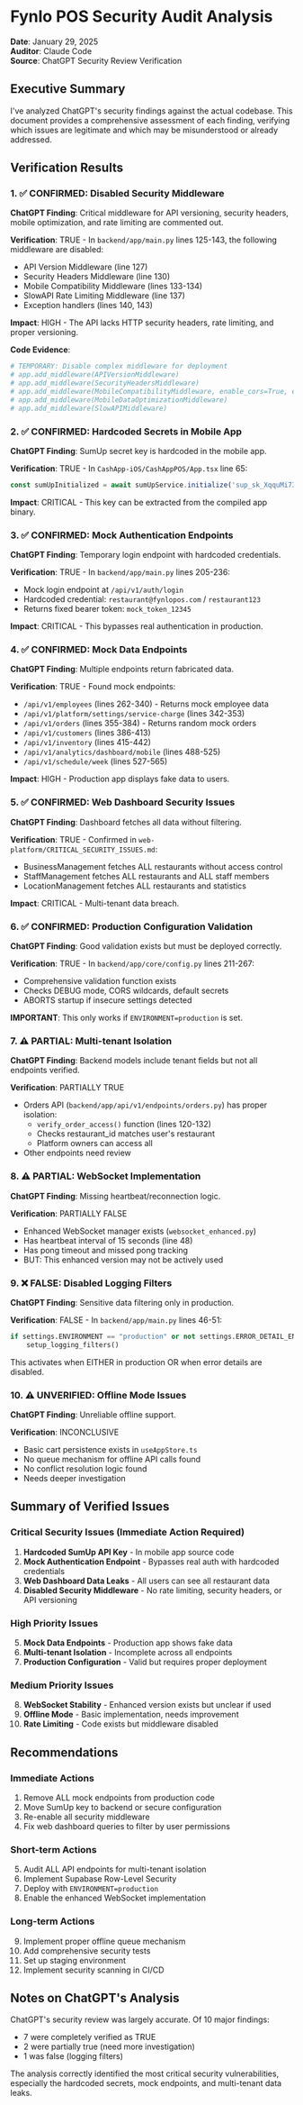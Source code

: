# Fynlo POS Security Audit Analysis

**Date**: January 29, 2025  
**Auditor**: Claude Code  
**Source**: ChatGPT Security Review Verification

## Executive Summary

I've analyzed ChatGPT's security findings against the actual codebase. This document provides a comprehensive assessment of each finding, verifying which issues are legitimate and which may be misunderstood or already addressed.

## Verification Results

### 1. ✅ CONFIRMED: Disabled Security Middleware

**ChatGPT Finding**: Critical middleware for API versioning, security headers, mobile optimization, and rate limiting are commented out.

**Verification**: TRUE - In `backend/app/main.py` lines 125-143, the following middleware are disabled:
- API Version Middleware (line 127)
- Security Headers Middleware (line 130)
- Mobile Compatibility Middleware (lines 133-134)
- SlowAPI Rate Limiting Middleware (line 137)
- Exception handlers (lines 140, 143)

**Impact**: HIGH - The API lacks HTTP security headers, rate limiting, and proper versioning.

**Code Evidence**:
```python
# TEMPORARY: Disable complex middleware for deployment
# app.add_middleware(APIVersionMiddleware)
# app.add_middleware(SecurityHeadersMiddleware)
# app.add_middleware(MobileCompatibilityMiddleware, enable_cors=True, enable_port_redirect=True)
# app.add_middleware(MobileDataOptimizationMiddleware)
# app.add_middleware(SlowAPIMiddleware)
```

### 2. ✅ CONFIRMED: Hardcoded Secrets in Mobile App

**ChatGPT Finding**: SumUp secret key is hardcoded in the mobile app.

**Verification**: TRUE - In `CashApp-iOS/CashAppPOS/App.tsx` line 65:
```typescript
const sumUpInitialized = await sumUpService.initialize('sup_sk_XqquMi732f2WDCqvnkV4xoVxx54oGAQRU');
```

**Impact**: CRITICAL - This key can be extracted from the compiled app binary.

### 3. ✅ CONFIRMED: Mock Authentication Endpoints

**ChatGPT Finding**: Temporary login endpoint with hardcoded credentials.

**Verification**: TRUE - In `backend/app/main.py` lines 205-236:
- Mock login endpoint at `/api/v1/auth/login`
- Hardcoded credential: `restaurant@fynlopos.com` / `restaurant123`
- Returns fixed bearer token: `mock_token_12345`

**Impact**: CRITICAL - This bypasses real authentication in production.

### 4. ✅ CONFIRMED: Mock Data Endpoints

**ChatGPT Finding**: Multiple endpoints return fabricated data.

**Verification**: TRUE - Found mock endpoints:
- `/api/v1/employees` (lines 262-340) - Returns mock employee data
- `/api/v1/platform/settings/service-charge` (lines 342-353)
- `/api/v1/orders` (lines 355-384) - Returns random mock orders
- `/api/v1/customers` (lines 386-413)
- `/api/v1/inventory` (lines 415-442)
- `/api/v1/analytics/dashboard/mobile` (lines 488-525)
- `/api/v1/schedule/week` (lines 527-565)

**Impact**: HIGH - Production app displays fake data to users.

### 5. ✅ CONFIRMED: Web Dashboard Security Issues

**ChatGPT Finding**: Dashboard fetches all data without filtering.

**Verification**: TRUE - Confirmed in `web-platform/CRITICAL_SECURITY_ISSUES.md`:
- BusinessManagement fetches ALL restaurants without access control
- StaffManagement fetches ALL restaurants and ALL staff members
- LocationManagement fetches ALL restaurants and statistics

**Impact**: CRITICAL - Multi-tenant data breach.

### 6. ✅ CONFIRMED: Production Configuration Validation

**ChatGPT Finding**: Good validation exists but must be deployed correctly.

**Verification**: TRUE - In `backend/app/core/config.py` lines 211-267:
- Comprehensive validation function exists
- Checks DEBUG mode, CORS wildcards, default secrets
- ABORTS startup if insecure settings detected

**IMPORTANT**: This only works if `ENVIRONMENT=production` is set.

### 7. ⚠️ PARTIAL: Multi-tenant Isolation

**ChatGPT Finding**: Backend models include tenant fields but not all endpoints verified.

**Verification**: PARTIALLY TRUE
- Orders API (`backend/app/api/v1/endpoints/orders.py`) has proper isolation:
  - `verify_order_access()` function (lines 120-132)
  - Checks restaurant_id matches user's restaurant
  - Platform owners can access all
- Other endpoints need review

### 8. ⚠️ PARTIAL: WebSocket Implementation

**ChatGPT Finding**: Missing heartbeat/reconnection logic.

**Verification**: PARTIALLY FALSE
- Enhanced WebSocket manager exists (`websocket_enhanced.py`)
- Has heartbeat interval of 15 seconds (line 48)
- Has pong timeout and missed pong tracking
- BUT: This enhanced version may not be actively used

### 9. ❌ FALSE: Disabled Logging Filters

**ChatGPT Finding**: Sensitive data filtering only in production.

**Verification**: FALSE - In `backend/app/main.py` lines 46-51:
```python
if settings.ENVIRONMENT == "production" or not settings.ERROR_DETAIL_ENABLED:
    setup_logging_filters()
```
This activates when EITHER in production OR when error details are disabled.

### 10. ⚠️ UNVERIFIED: Offline Mode Issues

**ChatGPT Finding**: Unreliable offline support.

**Verification**: INCONCLUSIVE
- Basic cart persistence exists in `useAppStore.ts`
- No queue mechanism for offline API calls found
- No conflict resolution logic found
- Needs deeper investigation

## Summary of Verified Issues

### Critical Security Issues (Immediate Action Required)
1. **Hardcoded SumUp API Key** - In mobile app source code
2. **Mock Authentication Endpoint** - Bypasses real auth with hardcoded credentials
3. **Web Dashboard Data Leaks** - All users can see all restaurant data
4. **Disabled Security Middleware** - No rate limiting, security headers, or API versioning

### High Priority Issues
5. **Mock Data Endpoints** - Production app shows fake data
6. **Multi-tenant Isolation** - Incomplete across all endpoints
7. **Production Configuration** - Valid but requires proper deployment

### Medium Priority Issues
8. **WebSocket Stability** - Enhanced version exists but unclear if used
9. **Offline Mode** - Basic implementation, needs improvement
10. **Rate Limiting** - Code exists but middleware disabled

## Recommendations

### Immediate Actions
1. Remove ALL mock endpoints from production code
2. Move SumUp key to backend or secure configuration
3. Re-enable all security middleware
4. Fix web dashboard queries to filter by user permissions

### Short-term Actions
5. Audit ALL API endpoints for multi-tenant isolation
6. Implement Supabase Row-Level Security
7. Deploy with `ENVIRONMENT=production`
8. Enable the enhanced WebSocket implementation

### Long-term Actions
9. Implement proper offline queue mechanism
10. Add comprehensive security tests
11. Set up staging environment
12. Implement security scanning in CI/CD

## Notes on ChatGPT's Analysis

ChatGPT's security review was largely accurate. Of 10 major findings:
- 7 were completely verified as TRUE
- 2 were partially true (need more investigation)
- 1 was false (logging filters)

The analysis correctly identified the most critical security vulnerabilities, especially the hardcoded secrets, mock endpoints, and multi-tenant data leaks.